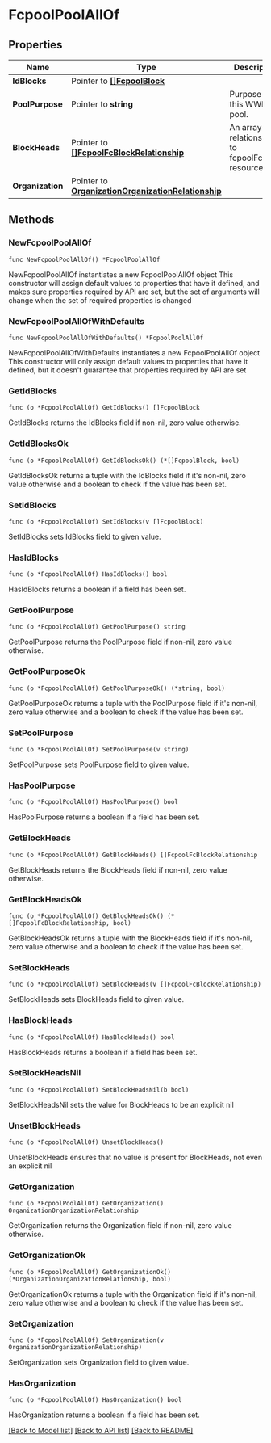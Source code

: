 # FcpoolPoolAllOf

## Properties

Name | Type | Description | Notes
------------ | ------------- | ------------- | -------------
**IdBlocks** | Pointer to [**[]FcpoolBlock**](fcpool.Block.md) |  | [optional] 
**PoolPurpose** | Pointer to **string** | Purpose of this WWN pool. | [optional] 
**BlockHeads** | Pointer to [**[]FcpoolFcBlockRelationship**](fcpool.FcBlock.Relationship.md) | An array of relationships to fcpoolFcBlock resources. | [optional] [readonly] 
**Organization** | Pointer to [**OrganizationOrganizationRelationship**](organization.Organization.Relationship.md) |  | [optional] 

## Methods

### NewFcpoolPoolAllOf

`func NewFcpoolPoolAllOf() *FcpoolPoolAllOf`

NewFcpoolPoolAllOf instantiates a new FcpoolPoolAllOf object
This constructor will assign default values to properties that have it defined,
and makes sure properties required by API are set, but the set of arguments
will change when the set of required properties is changed

### NewFcpoolPoolAllOfWithDefaults

`func NewFcpoolPoolAllOfWithDefaults() *FcpoolPoolAllOf`

NewFcpoolPoolAllOfWithDefaults instantiates a new FcpoolPoolAllOf object
This constructor will only assign default values to properties that have it defined,
but it doesn't guarantee that properties required by API are set

### GetIdBlocks

`func (o *FcpoolPoolAllOf) GetIdBlocks() []FcpoolBlock`

GetIdBlocks returns the IdBlocks field if non-nil, zero value otherwise.

### GetIdBlocksOk

`func (o *FcpoolPoolAllOf) GetIdBlocksOk() (*[]FcpoolBlock, bool)`

GetIdBlocksOk returns a tuple with the IdBlocks field if it's non-nil, zero value otherwise
and a boolean to check if the value has been set.

### SetIdBlocks

`func (o *FcpoolPoolAllOf) SetIdBlocks(v []FcpoolBlock)`

SetIdBlocks sets IdBlocks field to given value.

### HasIdBlocks

`func (o *FcpoolPoolAllOf) HasIdBlocks() bool`

HasIdBlocks returns a boolean if a field has been set.

### GetPoolPurpose

`func (o *FcpoolPoolAllOf) GetPoolPurpose() string`

GetPoolPurpose returns the PoolPurpose field if non-nil, zero value otherwise.

### GetPoolPurposeOk

`func (o *FcpoolPoolAllOf) GetPoolPurposeOk() (*string, bool)`

GetPoolPurposeOk returns a tuple with the PoolPurpose field if it's non-nil, zero value otherwise
and a boolean to check if the value has been set.

### SetPoolPurpose

`func (o *FcpoolPoolAllOf) SetPoolPurpose(v string)`

SetPoolPurpose sets PoolPurpose field to given value.

### HasPoolPurpose

`func (o *FcpoolPoolAllOf) HasPoolPurpose() bool`

HasPoolPurpose returns a boolean if a field has been set.

### GetBlockHeads

`func (o *FcpoolPoolAllOf) GetBlockHeads() []FcpoolFcBlockRelationship`

GetBlockHeads returns the BlockHeads field if non-nil, zero value otherwise.

### GetBlockHeadsOk

`func (o *FcpoolPoolAllOf) GetBlockHeadsOk() (*[]FcpoolFcBlockRelationship, bool)`

GetBlockHeadsOk returns a tuple with the BlockHeads field if it's non-nil, zero value otherwise
and a boolean to check if the value has been set.

### SetBlockHeads

`func (o *FcpoolPoolAllOf) SetBlockHeads(v []FcpoolFcBlockRelationship)`

SetBlockHeads sets BlockHeads field to given value.

### HasBlockHeads

`func (o *FcpoolPoolAllOf) HasBlockHeads() bool`

HasBlockHeads returns a boolean if a field has been set.

### SetBlockHeadsNil

`func (o *FcpoolPoolAllOf) SetBlockHeadsNil(b bool)`

 SetBlockHeadsNil sets the value for BlockHeads to be an explicit nil

### UnsetBlockHeads
`func (o *FcpoolPoolAllOf) UnsetBlockHeads()`

UnsetBlockHeads ensures that no value is present for BlockHeads, not even an explicit nil
### GetOrganization

`func (o *FcpoolPoolAllOf) GetOrganization() OrganizationOrganizationRelationship`

GetOrganization returns the Organization field if non-nil, zero value otherwise.

### GetOrganizationOk

`func (o *FcpoolPoolAllOf) GetOrganizationOk() (*OrganizationOrganizationRelationship, bool)`

GetOrganizationOk returns a tuple with the Organization field if it's non-nil, zero value otherwise
and a boolean to check if the value has been set.

### SetOrganization

`func (o *FcpoolPoolAllOf) SetOrganization(v OrganizationOrganizationRelationship)`

SetOrganization sets Organization field to given value.

### HasOrganization

`func (o *FcpoolPoolAllOf) HasOrganization() bool`

HasOrganization returns a boolean if a field has been set.


[[Back to Model list]](../README.md#documentation-for-models) [[Back to API list]](../README.md#documentation-for-api-endpoints) [[Back to README]](../README.md)


